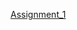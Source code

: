 [Assignment_1](https://www.postman.com/qlang0224/workspace/myworkspace/collection/32606529-eaa81c92-de99-4fc5-b38d-5219aadf8215?action=share&creator=32606529&active-environment=32606529-638aa6e6-a8a2-4885-80a3-b714d0f9e919)

